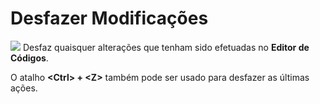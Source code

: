 # Desfazer Modificações

![](http://www.gvinci.com.br/manual/desfazgv5.png)   Desfaz quaisquer alterações que tenham sido efetuadas no **Editor de Códigos**.

O atalho **&lt;Ctrl&gt; + &lt;Z&gt;** também pode ser usado para desfazer as últimas ações.

